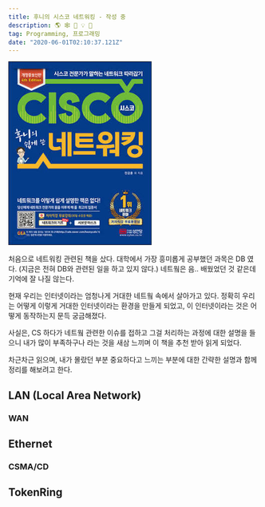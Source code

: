 ```yaml
---
title: 후니의 시스코 네트워킹 - 작성 중
description: 🌎 🕸 📕 💡 🤔
tag: Programming, 프로그래밍
date: "2020-06-01T02:10:37.121Z"
---
```


![page](./../../assets/cisco-network.jpeg "Logo Title Text 1")

처음으로 네트워킹 관련된 책을 샀다. 대학에서 가장 흥미롭게 공부했던 과목은 DB 였다. (지금은 전혀 DB와 관련된 일을 하고 있지 않다.) 네트웤은 음.. 배웠었던 것 같은데 기억에 잘 나질 않는다.

현재 우리는 인터넷이라는 엄청나게 거대한 네트웤 속에서 살아가고 있다. 정확히 우리는 어떻게 이렇게 거대한 인터넷이라는 환경을 만들게 되었고, 이 인터넷이라는 것은 어떻게 동작하는지 문득 궁금해졌다.

사실은, CS 하다가 네트웤 관련한 이슈를 접하고 그걸 처리하는 과정에 대한 설명을 들으니 내가 많이 부족하구나 라는 것을 새삼 느끼며 이 책을 추천 받아 읽게 되었다.

차근차근 읽으며, 내가 몰랐던 부분 중요하다고 느끼는 부분에 대한 간략한 설명과 함께 정리를 해보려고 한다.

## LAN (Local Area Network)

### WAN

## Ethernet

### CSMA/CD

## TokenRing
